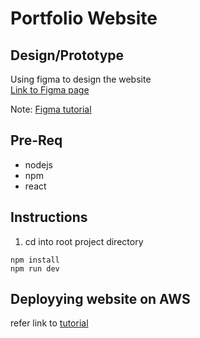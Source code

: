 # Portfolio Website

## Design/Prototype

Using figma to design the website  
[Link to Figma page](https://www.figma.com/file/qF5F686O0raRlssi03vznv/Prototype_web?type=design&node-id=0-1&t=6OklRE3ZUQHQYASL-0)

Note: [Figma tutorial](https://www.youtube.com/watch?v=HZuk6Wkx_Eg)

## Pre-Req

- nodejs
- npm
- react

## Instructions

1. cd into root project directory

```
npm install
npm run dev
```

## Deployying website on AWS

refer link to [tutorial](https://www.youtube.com/watch?v=sCQwEVhCvTg)
